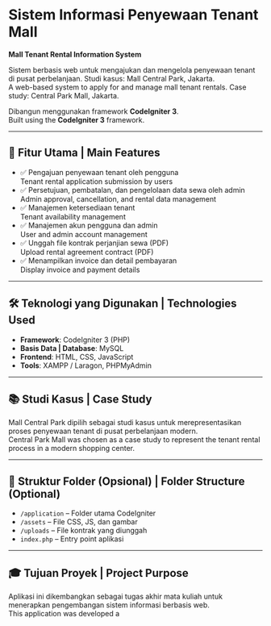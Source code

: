 # Sistem Informasi Penyewaan Tenant Mall  
**Mall Tenant Rental Information System**

Sistem berbasis web untuk mengajukan dan mengelola penyewaan tenant di pusat perbelanjaan. Studi kasus: Mall Central Park, Jakarta.  
A web-based system to apply for and manage mall tenant rentals. Case study: Central Park Mall, Jakarta.

Dibangun menggunakan framework **CodeIgniter 3**.  
Built using the **CodeIgniter 3** framework.

---

## 🔧 Fitur Utama | Main Features

- ✅ Pengajuan penyewaan tenant oleh pengguna  
  Tenant rental application submission by users  
- ✅ Persetujuan, pembatalan, dan pengelolaan data sewa oleh admin  
  Admin approval, cancellation, and rental data management  
- ✅ Manajemen ketersediaan tenant  
  Tenant availability management  
- ✅ Manajemen akun pengguna dan admin  
  User and admin account management  
- ✅ Unggah file kontrak perjanjian sewa (PDF)  
  Upload rental agreement contract (PDF)  
- ✅ Menampilkan invoice dan detail pembayaran  
  Display invoice and payment details

---

## 🛠️ Teknologi yang Digunakan | Technologies Used

- **Framework**: CodeIgniter 3 (PHP)
- **Basis Data | Database**: MySQL
- **Frontend**: HTML, CSS, JavaScript
- **Tools**: XAMPP / Laragon, PHPMyAdmin

---

## 📚 Studi Kasus | Case Study

Mall Central Park dipilih sebagai studi kasus untuk merepresentasikan proses penyewaan tenant di pusat perbelanjaan modern.  
Central Park Mall was chosen as a case study to represent the tenant rental process in a modern shopping center.

---

## 📁 Struktur Folder (Opsional) | Folder Structure (Optional)

- `/application` – Folder utama CodeIgniter  
- `/assets` – File CSS, JS, dan gambar  
- `/uploads` – File kontrak yang diunggah  
- `index.php` – Entry point aplikasi

---

## 🎓 Tujuan Proyek | Project Purpose

Aplikasi ini dikembangkan sebagai tugas akhir mata kuliah untuk menerapkan pengembangan sistem informasi berbasis web.  
This application was developed a
